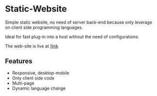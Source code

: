 # Static-Website

Simple static website, no need of server back-end because only leverage on client side programming languages. 

Ideal for fast plug-in into a host without the need of configurations.

The web-site is live at [!link](http://onlifesolutions.com)

## Features
- Responsive, desktop-mobile
- Only client side code
- Multi-page
- Dynamic language change

